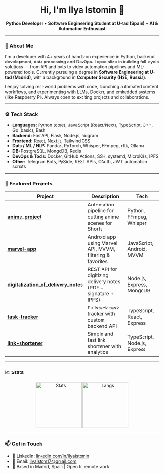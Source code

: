 <h1 align="center">Hi, I'm Ilya Istomin 👋</h1>
<p align="center">
  <strong>Python Developer</strong> • <strong>Software Engineering Student at U-tad (Spain)</strong> • <strong>AI & Automation Enthusiast</strong>
</p>

---

### 🧠 About Me

I'm a developer with 4+ years of hands-on experience in Python, backend development, data processing and DevOps. I specialize in building full-cycle solutions — from API and bots to video automation pipelines and ML-powered tools. Currently pursuing a degree in **Software Engineering at U-tad (Madrid)**, with a background in **Computer Security (HSE, Russia)**.

I enjoy solving real-world problems with code, launching automated content workflows, and experimenting with LLMs, Docker, and embedded systems (like Raspberry Pi). Always open to exciting projects and collaborations.

---

### ⚙️ Tech Stack

- **Languages:** Python (core), JavaScript (React/Next), TypeScript, C++, Go (basic), Bash  
- **Backend:** FastAPI, Flask, Node.js, aiogram  
- **Frontend:** React, Next.js, Tailwind CSS  
- **Data / ML / NLP:** Pandas, PyTorch, Whisper, FFmpeg, nltk, Ollama  
- **DB:** PostgreSQL, MongoDB, Redis  
- **DevOps & Tools:** Docker, GitHub Actions, SSH, systemd, MicroK8s, IPFS  
- **Other:** Telegram Bots, PySide, REST APIs, OAuth, JWT, automation scripts  

---

### 📌 Featured Projects

| Project | Description | Tech |
|--------|-------------|------|
| [**anime_project**](https://github.com/zxc228/anime_project) | Automation pipeline for cutting anime scenes for Shorts | Python, FFmpeg, Whisper |
| [**marvel-app**](https://github.com/zxc228/marvel-app) | Android app using Marvel API, MVVM, filtering & favorites | JavaScript, Android, MVVM |
| [**digitalization_of_delivery_notes**](https://github.com/zxc228/digitalization_of_delivery_notes) | REST API for digitizing delivery notes (PDF + signature + IPFS) | Node.js, Express, MongoDB |
| [**task-tracker**](https://github.com/zxc228/task-tracker) | Fullstack task tracker with custom backend API | TypeScript, React, Express |
| [**link-shortener**](https://github.com/zxc228/link-shortener) | Simple and fast link shortener with analytics | TypeScript, Node.js, Express |

---

### 📈 Stats

<p align="center">
  <img src="https://github-readme-stats.vercel.app/api?username=zxc228&show_icons=true&theme=github_dark&hide=issues&hide_rank=false" alt="Stats" height="150">
  <img src="https://github-readme-stats.vercel.app/api/top-langs/?username=zxc228&layout=compact&theme=github_dark" alt="Langs" height="150">
</p>

---

### 📫 Get in Touch

- 🔗 LinkedIn: [linkedin.com/in/ilyaistomin](https://linkedin.com/in/ilyaistomin)
- 📧 Email: ilyaistom17@gmail.com
- 📍 Based in Madrid, Spain | Open to remote work
